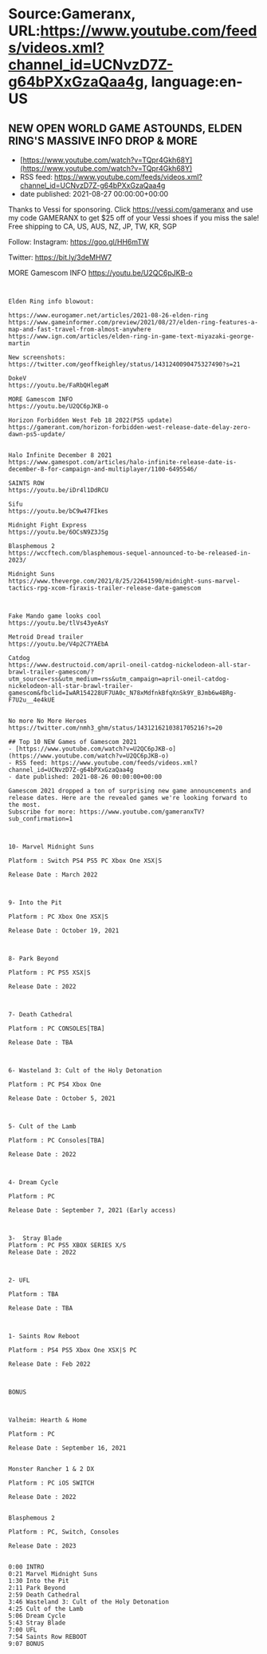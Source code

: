 # Source:Gameranx, URL:https://www.youtube.com/feeds/videos.xml?channel_id=UCNvzD7Z-g64bPXxGzaQaa4g, language:en-US

## NEW OPEN WORLD GAME ASTOUNDS, ELDEN RING'S MASSIVE INFO DROP & MORE
 - [https://www.youtube.com/watch?v=TQpr4Gkh68Y](https://www.youtube.com/watch?v=TQpr4Gkh68Y)
 - RSS feed: https://www.youtube.com/feeds/videos.xml?channel_id=UCNvzD7Z-g64bPXxGzaQaa4g
 - date published: 2021-08-27 00:00:00+00:00

Thanks to Vessi for sponsoring. Click https://vessi.com/gameranx and use my code GAMERANX to get $25 off of your Vessi shoes if you miss the sale! Free shipping to CA, US, AUS, NZ, JP, TW, KR, SGP

Follow:
 Instagram: https://goo.gl/HH6mTW​​​​​​​

Twitter: https://bit.ly/3deMHW7​​​​​​​

MORE Gamescom INFO 
https://youtu.be/U2QC6pJKB-o




 ~~~~STORIES~~~~


Elden Ring info blowout:

https://www.eurogamer.net/articles/2021-08-26-elden-ring
https://www.gameinformer.com/preview/2021/08/27/elden-ring-features-a-map-and-fast-travel-from-almost-anywhere
https://www.ign.com/articles/elden-ring-in-game-text-miyazaki-george-martin

New screenshots:
https://twitter.com/geoffkeighley/status/1431240090475327490?s=21

DokeV
https://youtu.be/FaRbQHlegaM

MORE Gamescom INFO 
https://youtu.be/U2QC6pJKB-o

Horizon Forbidden West Feb 18 2022(PS5 update)
https://gamerant.com/horizon-forbidden-west-release-date-delay-zero-dawn-ps5-update/


Halo Infinite December 8 2021
https://www.gamespot.com/articles/halo-infinite-release-date-is-december-8-for-campaign-and-multiplayer/1100-6495546/

SAINTS ROW
https://youtu.be/iDr4l1DdRCU

Sifu 
https://youtu.be/bC9w47FIkes

Midnight Fight Express
https://youtu.be/6OCsN9Z3JSg

Blasphemous 2
https://wccftech.com/blasphemous-sequel-announced-to-be-released-in-2023/

Midnight Suns
https://www.theverge.com/2021/8/25/22641590/midnight-suns-marvel-tactics-rpg-xcom-firaxis-trailer-release-date-gamescom



Fake Mando game looks cool
https://youtu.be/tlVs43yeAsY

Metroid Dread trailer
https://youtu.be/V4p2C7YAEbA

Catdog
https://www.destructoid.com/april-oneil-catdog-nickelodeon-all-star-brawl-trailer-gamescom/?utm_source=rss&utm_medium=rss&utm_campaign=april-oneil-catdog-nickelodeon-all-star-brawl-trailer-gamescom&fbclid=IwAR154228UF7UA0c_N78xMdfnkBfqXnSk9Y_BJmb6w4BRg-F7U2u__4e4kUE


No more No More Heroes
https://twitter.com/nmh3_ghm/status/1431216210381705216?s=20

## Top 10 NEW Games of Gamescom 2021
 - [https://www.youtube.com/watch?v=U2QC6pJKB-o](https://www.youtube.com/watch?v=U2QC6pJKB-o)
 - RSS feed: https://www.youtube.com/feeds/videos.xml?channel_id=UCNvzD7Z-g64bPXxGzaQaa4g
 - date published: 2021-08-26 00:00:00+00:00

Gamescom 2021 dropped a ton of surprising new game announcements and release dates. Here are the revealed games we're looking forward to the most.
Subscribe for more: https://www.youtube.com/gameranxTV?sub_confirmation=1



10- Marvel Midnight Suns

Platform : Switch PS4 PS5 PC Xbox One XSX|S

Release Date : March 2022



9- Into the Pit

Platform : PC Xbox One XSX|S

Release Date : October 19, 2021



8- Park Beyond

Platform : PC PS5 XSX|S

Release Date : 2022



7- Death Cathedral

Platform : PC CONSOLES[TBA]

Release Date : TBA



6- Wasteland 3: Cult of the Holy Detonation

Platform : PC PS4 Xbox One

Release Date : October 5, 2021 



5- Cult of the Lamb

Platform : PC Consoles[TBA]

Release Date : 2022



4- Dream Cycle

Platform : PC

Release Date : September 7, 2021 (Early access) 



3-  Stray Blade
Platform : PC PS5 XBOX SERIES X/S
Release Date : 2022



2- UFL

Platform : TBA

Release Date : TBA



1- Saints Row Reboot

Platform : PS4 PS5 Xbox One XSX|S PC

Release Date : Feb 2022



BONUS



Valheim: Hearth & Home

Platform : PC

Release Date : September 16, 2021 


Monster Rancher 1 & 2 DX

Platform : PC iOS SWITCH

Release Date : 2022


Blasphemous 2

Platform : PC, Switch, Consoles

Release Date : 2023


0:00 INTRO
0:21 Marvel Midnight Suns
1:30 Into the Pit
2:11 Park Beyond
2:59 Death Cathedral
3:46 Wasteland 3: Cult of the Holy Detonation
4:25 Cult of the Lamb
5:06 Dream Cycle
5:43 Stray Blade
7:00 UFL
7:54 Saints Row REBOOT
9:07 BONUS

